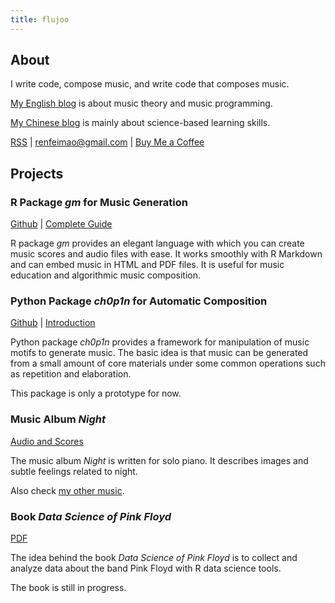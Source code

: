 ```yaml
---
title: flujoo
---
```


## About

I write code, compose music, and write code that composes music.

[My English blog](/en) is about music theory and music programming.

[My Chinese blog](/cn) is mainly about science-based learning skills.

[RSS](/index.xml) | <renfeimao@gmail.com> | [Buy Me a Coffee](https://ko-fi.com/flujoo)


## Projects

### R Package *gm* for Music Generation

[Github](https://github.com/flujoo/gm) | [Complete Guide](https://flujoo.github.io/gm/articles/gm.html)

R package *gm* provides an elegant language with which you can create music scores and audio files with ease. It works smoothly with R Markdown and can embed music in HTML and PDF files. It is useful for music education and algorithmic music composition.


### Python Package *ch0p1n* for Automatic Composition

[Github](https://github.com/flujoo/ch0p1n) | [Introduction](/en/my-approach-to-automatic-musical-composition/)

Python package *ch0p1n* provides a framework for manipulation of music motifs to generate music. The basic idea is that music can be generated from a small amount of core materials under some common operations such as repetition and elaboration.

This package is only a prototype for now.


### Music Album *Night*

[Audio and Scores](/en/my-music-album-night/)

The music album *Night* is written for solo piano. It describes images and subtle feelings related to night.

Also check [my other music](/en/my-early-music/).


### Book *Data Science of Pink Floyd*

[PDF](/assets/data-science-of-pink-floyd.pdf)

The idea behind the book *Data Science of Pink Floyd* is to collect and analyze data about the band Pink Floyd with R data science tools.

The book is still in progress.
